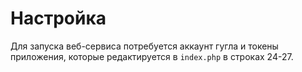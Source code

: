 # Настройка
Для запуска веб-сервиса потребуется аккаунт гугла и токены приложения, которые редактируется в `index.php` в строках 24-27.
